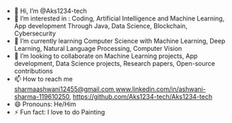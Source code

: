 - 👋 Hi, I’m @Aks1234-tech
- 👀 I’m interested in : Coding, Artificial Intelligence and Machine Learning, App development Through Java, Data Science, Blockchain, Cybersecurity
- 🌱 I’m currently learning Computer Science with Machine Learning, Deep Learning, Natural Language Processing, Computer Vision
- 💞️ I’m looking to collaborate on Machine Learning projects, App development, Data Science projects, Research papers, Open-source contributions
- 📫 How to reach me sharmaashwani12455@gmail.com,www.linkedin.com/in/ashwani-sharma-119610250, https://github.com/Aks1234-tech/Aks1234-tech
- 😄 Pronouns: He/Him
- ⚡ Fun fact: I love to do Painting

<!---
Aks1234-tech/Aks1234-tech is a ✨ special ✨ repository because its `README.md` (this file) appears on your GitHub profile.
You can click the Preview link to take a look at your changes.
--->
